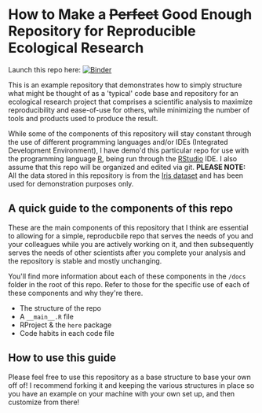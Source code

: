 # How to Make a ~~Perfect~~ Good Enough Repository for Reproducible Ecological Research

Launch this repo here: [![Binder](https://mybinder.org/badge_logo.svg)](https://mybinder.org/v2/gh/colebrookson/good-enough-repository/HEAD)

This is an example repository that demonstrates how to simply structure what might be thought of as a 'typical' code base and repository for an ecological research project that comprises a scientific analysis to maximize reproducibility and ease-of-use for others, while minimizing the number of tools and products used to produce the result. 

While some of the components of this repository will stay constant through the use of different programming languages and/or IDEs (Integrated Development Environment), I have demo'd this particular repo for use with the programming language [R](https://www.r-project.org/about.html), being run through the [RStudio](https://www.rstudio.com/) IDE. I also assume that this repo will be organized and edited via git. **PLEASE NOTE:** All the data stored in this repository is from the [Iris dataset](https://en.wikipedia.org/wiki/Iris_flower_data_set) and has been used for demonstration purposes only.

## A quick guide to the components of this repo

These are the main components of this repository that I think are essential to allowing for a simple, reproducbile repo that serves the needs
of you and your colleagues while you are actively working on it, and then subsequently serves the needs of other scientists after you complete your analysis and the repository is stable and mostly unchanging. 

You'll find more information about each of these components in the `/docs` folder in the root of this repo. Refer to those for the specific use of each of these components and why they're there. 

* The structure of the repo
* A `__main__.R` file
* RProject & the `here` package
* Code habits in each code file

## How to use this guide

Please feel free to use this repository as a base structure to base your own off of! I recommend forking it and keeping the various structures in place so you have an example on your machine with your own set up, and then customize from there!


